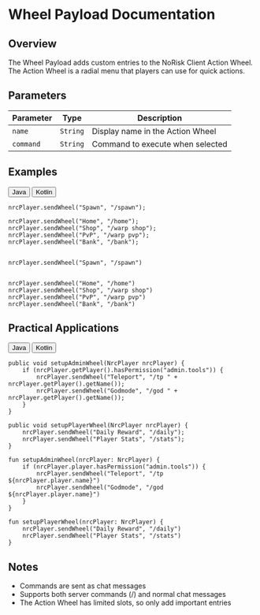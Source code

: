 # Wheel Payload Documentation

## Overview
The Wheel Payload adds custom entries to the NoRisk Client Action Wheel. The Action Wheel is a radial menu that players can use for quick actions.

## Parameters

| Parameter | Type | Description |
|-----------|------|-------------|
| `name` | `String` | Display name in the Action Wheel |
| `command` | `String` | Command to execute when selected |

## Examples

<div class="code-tab-wrapper">
  <div class="code-tab-buttons">
    <button class="code-tab-button active" data-tab="java">Java</button>
    <button class="code-tab-button" data-tab="kotlin">Kotlin</button>
  </div>

  <div class="code-tab-content">
    <div class="code-tab-panel active" data-tab="java">
      <pre><code class="language-java">nrcPlayer.sendWheel("Spawn", "/spawn");</code></pre>
      <pre><code class="language-java">nrcPlayer.sendWheel("Home", "/home");
nrcPlayer.sendWheel("Shop", "/warp shop");
nrcPlayer.sendWheel("PvP", "/warp pvp");
nrcPlayer.sendWheel("Bank", "/bank");</code></pre>
    </div>
    <div class="code-tab-panel" data-tab="kotlin">
      <pre><code class="language-kotlin"> 
nrcPlayer.sendWheel("Spawn", "/spawn")</code></pre>
      <pre><code class="language-kotlin"> 
nrcPlayer.sendWheel("Home", "/home")
nrcPlayer.sendWheel("Shop", "/warp shop")
nrcPlayer.sendWheel("PvP", "/warp pvp")
nrcPlayer.sendWheel("Bank", "/bank")
</code></pre>
    </div>
  </div>
</div>

## Practical Applications

<div class="code-tab-wrapper">
  <div class="code-tab-buttons">
    <button class="code-tab-button active" data-tab="java">Java</button>
    <button class="code-tab-button" data-tab="kotlin">Kotlin</button>
  </div>

  <div class="code-tab-content">
    <div class="code-tab-panel active" data-tab="java">
      <pre><code class="language-java">public void setupAdminWheel(NrcPlayer nrcPlayer) {
    if (nrcPlayer.getPlayer().hasPermission("admin.tools")) {
        nrcPlayer.sendWheel("Teleport", "/tp " + nrcPlayer.getPlayer().getName());
        nrcPlayer.sendWheel("Godmode", "/god " + nrcPlayer.getPlayer().getName());
    }
}</code></pre>
      <pre><code class="language-java">public void setupPlayerWheel(NrcPlayer nrcPlayer) {
    nrcPlayer.sendWheel("Daily Reward", "/daily");
    nrcPlayer.sendWheel("Player Stats", "/stats");
}
</code></pre>
    </div>
    <div class="code-tab-panel" data-tab="kotlin">
      <pre><code class="language-kotlin">fun setupAdminWheel(nrcPlayer: NrcPlayer) {
    if (nrcPlayer.player.hasPermission("admin.tools")) {
        nrcPlayer.sendWheel("Teleport", "/tp ${nrcPlayer.player.name}")
        nrcPlayer.sendWheel("Godmode", "/god ${nrcPlayer.player.name}")
    }
}
</code></pre>
      <pre><code class="language-kotlin">fun setupPlayerWheel(nrcPlayer: NrcPlayer) {
    nrcPlayer.sendWheel("Daily Reward", "/daily")
    nrcPlayer.sendWheel("Player Stats", "/stats")
}
</code></pre>
    </div>
  </div>
</div>

## Notes
- Commands are sent as chat messages
- Supports both server commands (/) and normal chat messages
- The Action Wheel has limited slots, so only add important entries